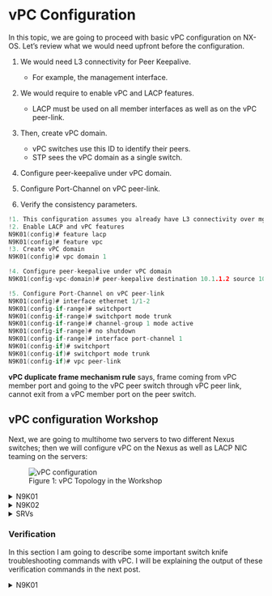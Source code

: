 # vPC Configuration

In this topic, we are going to proceed with basic vPC configuration on NX-OS. Let’s review what we would need upfront before the configuration.

1. We would need L3 connectivity for Peer Keepalive.
   - For example, the management interface.

2. We would require to enable vPC and LACP features.
   - LACP must be used on all member interfaces as well as on the vPC peer-link.

3. Then, create vPC domain.
   - vPC switches use this ID to identify their peers.
   - STP sees the vPC domain as a single switch.

4. Configure peer-keepalive under vPC domain.

5. Configure Port-Channel on vPC peer-link.

6. Verify the consistency parameters.

```c
!1. This configuration assumes you already have L3 connectivity over mgmt0
!2. Enable LACP and vPC features
N9K01(config)# feature lacp
N9K01(config)# feature vpc
!3. Create vPC domain
N9K01(config)# vpc domain 1

!4. Configure peer-keepalive under vPC domain
N9K01(config-vpc-domain)# peer-keepalive destination 10.1.1.2 source 10.1.1.1 vrf management

!5. Configure Port-Channel on vPC peer-link
N9K01(config)# interface ethernet 1/1-2
N9K01(config-if-range)# switchport
N9K01(config-if-range)# switchport mode trunk
N9K01(config-if-range)# channel-group 1 mode active
N9K01(config-if-range)# no shutdown
N9K01(config-if-range)# interface port-channel 1
N9K01(config-if)# switchport
N9K01(config-if)# switchport mode trunk
N9K01(config-if)# vpc peer-link
```

**vPC duplicate frame mechanism rule** says, frame coming from vPC member port and going to the vPC peer switch through vPC peer link, cannot exit from a vPC member port on the peer switch.

## vPC configuration Workshop

Next, we are going to multihome two servers to two different Nexus switches; then we will configure vPC on the Nexus as well as LACP NIC teaming on the servers:

<figure>
  <img src="https://user-images.githubusercontent.com/31813625/235368970-d8da6b48-908c-49b1-b1e9-499a9c881988.png" alt="vPC configuration">
  <figcaption>Figure 1: vPC Topology in the Workshop</figcaption>
</figure>


<details>
 
<summary>N9K01</summary>

```elixir
feature lacp
feature vpc
vpc domain 1
interface ethernet 1/1-2
switchport
  switchport mode trunk
channel-group 1 mode active
  no  shutdown
interface port-channel 1
switchport
  switchport mode trunk
  vpc peer-link
interface mgmt 0
  no shutdown
  ip address 10.1.1.1/24
vpc domain 1
  peer-keepalive destination 10.1.1.2 source 10.1.1.1 vrf management
exit
interface ethernet 1/4
switchport
  no shutdown
channel-group 4 mode active
interface port-channel 4
switchport
  no shutdown
  vpc
interface ethernet 1/5
 switchport
 no shutdown
channel-group 5 mode active
interface port-channel 5
 switchport
 no shutdown
 vpc
```
</details>

<details>

<summary>N9K02</summary>

```elixir
feature lacp
feature vpc
vpc domain 1
interface ethernet 1/1-2
switchport
  switchport mode trunk
channel-group 1 mode active
  no  shutdown
interface port-channel 1
switchport
  switchport mode trunk
  vpc peer-link
interface mgmt 0
  no shutdown
  ip address 10.1.1.2/24
vpc domain 1
  peer-keepalive destination 10.1.1.1 source 10.1.1.2 vrf management
exit
interface ethernet 1/4
 switchport
 no shutdown
channel-group 4 mode active
interface port-channel 4
 switchport
 no shutdown
 vpc
interface ethernet 1/5
 switchport
 no shutdown
channel-group 5 mode active
interface port-channel 5
 switchport
 no shutdown
 vpc
 ```
</details>

<details>

<summary>SRVs</summary>
Windows

<figure>
  <img src="https://user-images.githubusercontent.com/31813625/235331653-1aa09641-bfaa-4ac4-83c2-73f58eacd70e.png" alt="NIC Teaming - Local Server">
  <figcaption>Figure 2: NIC Teaming - Local Server</figcaption>
</figure>

<figure>
  <img src="https://user-images.githubusercontent.com/31813625/235331669-45a1ae93-c9a3-48e9-9460-a2cdbe036511.png" alt="NIC Teaming – Add to New Team">
  <figcaption>Figure 3: NIC Teaming – Add to New Team</figcaption>
</figure>

<figure>
  <img src="https://user-images.githubusercontent.com/31813625/235331675-6c401217-f188-411c-900d-f30f3acf1db3.png" alt="NIC Teaming – LACP Dynamic">
  <figcaption>Figure 4: NIC Teaming – LACP Dynamic</figcaption>
</figure>

<figure>
  <img src="https://user-images.githubusercontent.com/31813625/235331687-4dc4405b-c001-4640-bb77-a731d2168d29.png" alt="NIC Teaming – LACP OK">
  <figcaption>Figure 5: NIC Teaming – LACP OK</figcaption>
</figure>

</details>

### Verification

In this section I am going to describe some important switch knife troubleshooting commands with vPC. I will be explaining the output of these verification commands in the next post.

<details>

<summary>N9K01</summary>

```elixir
N9K01# show vpc
Legend:
                (*) - local vPC is down, forwarding via vPC peer-link

vPC domain id                     : 1
Peer status                       : peer adjacency formed ok
vPC keep-alive status             : peer is alive
Configuration consistency status  : success
Per-vlan consistency status       : success
Type-2 consistency status         : success
vPC role                          : primary
Number of vPCs configured         : 2
Peer Gateway                      : Disabled
Dual-active excluded VLANs        : -
Graceful Consistency Check        : Enabled
Auto-recovery status              : Disabled
Delay-restore status              : Timer is off.(timeout = 30s)
Delay-restore SVI status          : Timer is off.(timeout = 10s)
Delay-restore Orphan-port status  : Timer is off.(timeout = 0s)
Operational Layer3 Peer-router    : Disabled
Virtual-peerlink mode             : Disabled

vPC Peer-link status
---------------------------------------------------------------------
id    Port   Status Active vlans
--    ----   ------ -------------------------------------------------
1     Po1    up     1


vPC status
----------------------------------------------------------------------------
Id    Port          Status Consistency Reason                Active vlans
--    ------------  ------ ----------- ------                ---------------
4     Po4           up     success     success               1



5     Po5           up     success     success               1


Please check "show vpc consistency-parameters vpc <vpc-num>" for the
consistency reason of down vpc and for type-2 consistency reasons for
any vpc.


N9K01# show vpc consistency-parameters global

    Legend:
        Type 1 : vPC will be suspended in case of mismatch

Name                        Type  Local Value            Peer Value
-------------               ----  ---------------------- -----------------------
STP MST Simulate PVST       1     Enabled                Enabled
STP Port Type, Edge         1     Normal, Disabled,      Normal, Disabled,
BPDUFilter, Edge BPDUGuard        Disabled               Disabled
STP MST Region Name         1     ""                     ""
STP Disabled                1     None                   None
STP Mode                    1     Rapid-PVST             Rapid-PVST
STP Bridge Assurance        1     Enabled                Enabled
STP Loopguard               1     Disabled               Disabled
STP MST Region Instance to  1
 VLAN Mapping
STP MST Region Revision     1     0                      0
Xconnect Vlans              1
QoS (Cos)                   2     ([0-7], [], [], [],    ([0-7], [], [], [],
                                  [], [], [], [])        [], [], [], [])
Network QoS (MTU)           2     (1500, 1500, 1500,     (1500, 1500, 1500,
                                  1500, 0, 0, 0, 0)      1500, 0, 0, 0, 0)
Network Qos (Pause:         2     (F, F, F, F, F, F, F,  (F, F, F, F, F, F, F,
T->Enabled, F->Disabled)          F)                     F)
Input Queuing (Bandwidth)   2     (0, 0, 0, 0, 0, 0, 0,  (0, 0, 0, 0, 0, 0, 0,
                                  0)                     0)
Input Queuing (Absolute     2     (F, F, F, F, F, F, F,  (F, F, F, F, F, F, F,
Priority: T->Enabled,             F)                     F)
F->Disabled)
Output Queuing (Bandwidth   2     (100, 0, 0, 0, 0, 0,   (100, 0, 0, 0, 0, 0,
Remaining)                        0, 0)                  0, 0)
Output Queuing (Absolute    2     (F, F, F, T, F, F, F,  (F, F, F, T, F, F, F,
Priority: T->Enabled,             F)                     F)
F->Disabled)
Allowed VLANs               -     1                      1
Local suspended VLANs       -     -                      -
```

</details>
